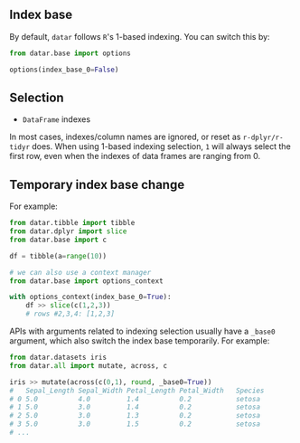 ## Index base

By default, `datar` follows `R`'s 1-based indexing. You can switch this by:
```python
from datar.base import options

options(index_base_0=False)
```

## Selection

- `DataFrame` indexes

In most cases, indexes/column names are ignored, or reset as `r-dplyr/r-tidyr` does.
When using 1-based indexing selection, `1` will always select the first row, even when the indexes of data frames are ranging from 0.

## Temporary index base change

For example:

```python
from datar.tibble import tibble
from datar.dplyr import slice
from datar.base import c

df = tibble(a=range(10))

# we can also use a context manager
from datar.base import options_context

with options_context(index_base_0=True):
    df >> slice(c(1,2,3))
    # rows #2,3,4: [1,2,3]
```

APIs with arguments related to indexing selection usually have a `_base0` argument, which also switch the index base temporarily. For example:

```python
from datar.datasets iris
from datar.all import mutate, across, c

iris >> mutate(across(c(0,1), round, _base0=True))
# 	Sepal_Length Sepal_Width Petal_Length Petal_Width	Species
# 0	5.0	         4.0         1.4          0.2           setosa
# 1	5.0	         3.0         1.4          0.2           setosa
# 2	5.0	         3.0         1.3          0.2           setosa
# 3	5.0	         3.0         1.5          0.2           setosa
# ...
```
